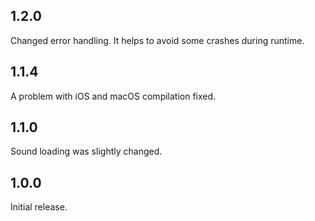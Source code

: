 ## 1.2.0

Changed error handling. It helps to avoid some crashes during runtime.

## 1.1.4

A problem with iOS and macOS compilation fixed.

## 1.1.0

Sound loading was slightly changed.

## 1.0.0

Initial release.
